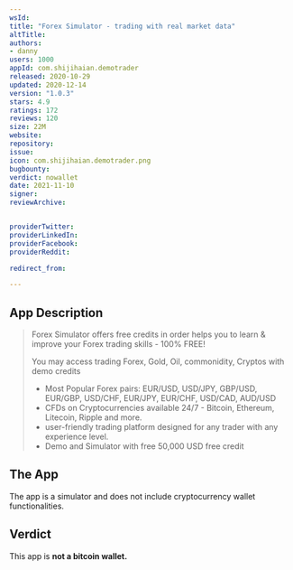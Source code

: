 ```yaml
---
wsId:
title: "Forex Simulator - trading with real market data"
altTitle:
authors:
- danny
users: 1000
appId: com.shijihaian.demotrader
released: 2020-10-29
updated: 2020-12-14
version: "1.0.3"
stars: 4.9
ratings: 172
reviews: 120
size: 22M
website:
repository:
issue:
icon: com.shijihaian.demotrader.png
bugbounty:
verdict: nowallet
date: 2021-11-10
signer:
reviewArchive:


providerTwitter:
providerLinkedIn:
providerFacebook:
providerReddit:

redirect_from:

---
```



## App Description

> Forex Simulator offers free credits in order helps you to learn & improve your Forex trading skills - 100% FREE!
>
> You may access trading Forex, Gold, Oil, commonidity, Cryptos with demo credits
>
> - Most Popular Forex pairs: EUR/USD, USD/JPY, GBP/USD, EUR/GBP, USD/CHF, EUR/JPY, EUR/CHF, USD/CAD, AUD/USD
> - CFDs on Cryptocurrencies available 24/7 - Bitcoin, Ethereum, Litecoin, Ripple and more.
> - user-friendly trading platform designed for any trader with any experience level.
> - Demo and Simulator with free 50,000 USD free credit

## The App

The app is a simulator and does not include cryptocurrency wallet functionalities.

## Verdict

This app is **not a bitcoin wallet.**
